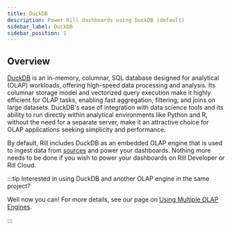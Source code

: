 ```yaml
---
title: DuckDB
description: Power Rill dashboards using DuckDB (default)
sidebar_label: DuckDB
sidebar_position: 1
---
```


## Overview

[DuckDB](https://duckdb.org/why_duckdb.html) is an in-memory, columnar, SQL database designed for analytical (OLAP) workloads, offering high-speed data processing and analysis. Its columnar storage model and vectorized query execution make it highly efficient for OLAP tasks, enabling fast aggregation, filtering, and joins on large datasets. DuckDB's ease of integration with data science tools and its ability to run directly within analytical environments like Python and R, without the need for a separate server, make it an attractive choice for OLAP applications seeking simplicity and performance.

By default, Rill includes DuckDB as an embedded OLAP engine that is used to ingest data from [sources](../connectors/connectors.md) and power your dashboards. Nothing more needs to be done if you wish to power your dashboards on Rill Developer or Rill Cloud. 

:::tip Interested in using DuckDB and another OLAP engine in the same project?

Well now you can! For more details, see our page on [Using Multiple OLAP Engines](multiple-olap.md).

:::